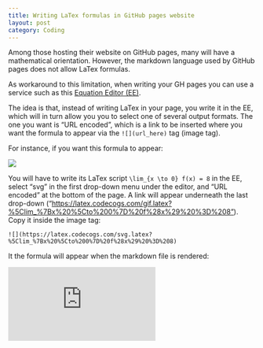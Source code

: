 ```yaml
---
title: Writing LaTex formulas in GitHub pages website
layout: post
category: Coding
---
```


Among those hosting their website on GitHub pages, many will have a mathematical orientation. However, the markdown language used by GitHub pages does not allow LaTex formulas.

As workaround to this limitation, when writing your GH pages you can use a service such as this [Equation Editor (EE)](https://codecogs.com/latex/eqneditor.php).

The idea is that, instead of writing LaTex in your page, you write it in the EE, which will in turn allow you you to select one of several output formats. The one you want is “URL encoded”, which is a link to be inserted where you want the formula to appear via the `![](url_here)` tag (image tag).

For instance, if you want this formula to appear:

![](https://latex.codecogs.com/svg.latex?\lim_{x%20\to%200}%20f(x)%20=%208)

You will have to write its LaTex script `\lim_{x \to 0} f(x) = 8` in the EE, select “svg” in the first drop-down menu under the editor, and “URL encoded” at the bottom of the page. A link will appear underneath the last drop-down (“https://latex.codecogs.com/gif.latex?%5Clim_%7Bx%20%5Cto%200%7D%20f%28x%29%20%3D%208”). Copy it inside the image tag:

```
![](https://latex.codecogs.com/svg.latex?%5Clim_%7Bx%20%5Cto%200%7D%20f%28x%29%20%3D%208)
```

It the formula will appear when the markdown file is rendered:

![](https://latex.codecogs.com/svg.latex?%5Clim_%7Bx%20%5Cto%200%7D%20f%28x%29%20%3D%208)

